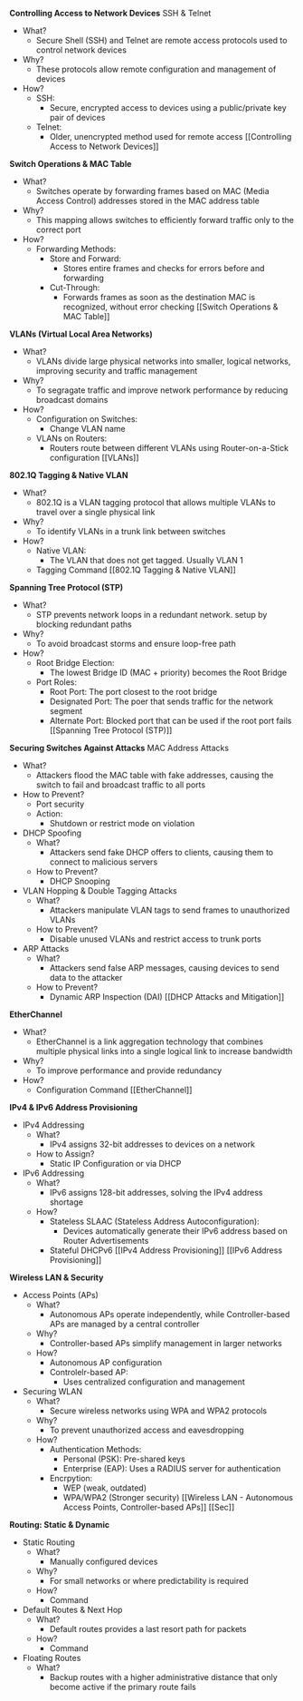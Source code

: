 **Controlling Access to Network Devices**
SSH & Telnet
- What?
	- Secure Shell (SSH) and Telnet are remote access protocols used to control network devices
- Why?
	- These protocols allow remote configuration and management of devices
- How?
	- SSH:
		- Secure, encrypted access to devices using a public/private key pair of devices
	- Telnet:
		- Older, unencrypted method used for remote access
[[Controlling Access to Network Devices]]

**Switch Operations & MAC Table**
- What?
	- Switches operate by forwarding frames based on MAC (Media Access Control) addresses stored in the MAC address table
- Why?
	- This mapping allows switches to efficiently forward traffic only to the correct port
- How?
	- Forwarding Methods:
		- Store and Forward:
			- Stores entire frames and checks for errors before and forwarding
		- Cut-Through:
			- Forwards frames as soon as the destination MAC is recognized, without error checking
[[Switch Operations & MAC Table]]

**VLANs (Virtual Local Area Networks)**
- What?
	- VLANs divide large physical networks into smaller, logical networks, improving security and traffic management
- Why?
	- To segragate traffic and improve network performance by reducing broadcast domains
- How?
	- Configuration on Switches:
		- Change VLAN name 
	- VLANs on Routers:
		- Routers route between different VLANs using Router-on-a-Stick configuration
[[VLANs]]

**802.1Q Tagging & Native VLAN**
- What?
	- 802.1Q is a VLAN tagging protocol that allows multiple VLANs to travel over a single physical link
- Why?
	- To identify VLANs in a trunk link between switches
- How?
	- Native VLAN:
		- The VLAN that does not get tagged. Usually VLAN 1
	- Tagging Command
[[802.1Q Tagging & Native VLAN]]

**Spanning Tree Protocol (STP)**
- What?
	- STP prevents network loops in a redundant network. setup by blocking redundant paths
- Why?
	- To avoid broadcast storms and ensure loop-free path
- How?
	- Root Bridge Election:
		- The lowest Bridge ID (MAC + priority) becomes the Root Bridge
	- Port Roles:
		- Root Port: The port closest to the root bridge
		- Designated Port: The poer that sends traffic for the network segment
		- Alternate Port: Blocked port that can be used if the root port fails
[[Spanning Tree Protocol (STP)]]

**Securing Switches Against Attacks**
MAC Address Attacks
- What?
	- Attackers flood the MAC table with fake addresses, causing the switch to fail and broadcast traffic to all ports
- How to Prevent?
	- Port security
	- Action:
		- Shutdown or restrict mode on violation
- DHCP Spoofing
	- What?
		- Attackers send fake DHCP offers to clients, causing them to connect to malicious servers
	- How to Prevent?
		- DHCP Snooping
- VLAN Hopping & Double Tagging Attacks
	- What?
		- Attackers manipulate VLAN tags to send frames to unauthorized VLANs
	- How to Prevent?
		- Disable unused VLANs and restrict access to trunk ports
- ARP Attacks
	- What?
		- Attackers send false ARP messages, causing devices to send data to the attacker
	- How to Prevent?
		- Dynamic ARP Inspection (DAI)
[[DHCP Attacks and Mitigation]]

**EtherChannel**
- What?
	- EtherChannel is a link aggregation technology that combines multiple physical links into a single logical link to increase bandwidth
- Why?
	- To improve performance and provide redundancy
- How?
	- Configuration Command
[[EtherChannel]]

**IPv4 & IPv6 Address Provisioning**
- IPv4 Addressing
	- What?
		- IPv4 assigns 32-bit addresses to devices on a network
	- How to Assign?
		- Static IP Configuration or via DHCP
- IPv6 Addressing
	- What?
		- IPv6 assigns 128-bit addresses, solving the IPv4 address shortage
	- How?
		- Stateless SLAAC (Stateless Address Autoconfiguration):
			- Devices automatically generate their IPv6 address based on Router Advertisements
		- Stateful DHCPv6
[[IPv4 Address Provisioning]]
[[IPv6 Address Provisioning]]

**Wireless LAN & Security**
- Access Points (APs)
	- What?
		- Autonomous APs operate independently, while Controller-based APs are managed by a central controller
	- Why?
		- Controller-based APs simplify management in larger networks
	- How?
		- Autonomous AP configuration
		- Controlelr-based AP:
			- Uses centralized configuration and management
- Securing WLAN
	- What?
		- Secure wireless networks using WPA and WPA2 protocols
	- Why?
		- To prevent unauthorized access and eavesdropping
	- How?
		- Authentication Methods:
			- Personal (PSK): Pre-shared keys
			- Enterprise (EAP): Uses a RADIUS server for authentication
		- Encrpytion:
			- WEP (weak, outdated)
			- WPA/WPA2 (Stronger security)
[[Wireless LAN - Autonomous Access Points, Controller-based APs]]
[[Sec]]

**Routing: Static & Dynamic**
- Static Routing
	- What?
		- Manually configured devices
	- Why?
		- For small networks or where predictability is required
	- How?
		- Command
- Default Routes & Next Hop
	- What?
		- Default routes provides a last resort path for packets
	- How?
		- Command
- Floating Routes
	- What?
		- Backup routes with a higher administrative distance that only become active if the primary route fails